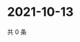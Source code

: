 # 2021-10-13

共 0 条

<!-- BEGIN WEIBO -->
<!-- 最后更新时间 Wed Oct 13 2021 11:00:55 GMT+0800 (China Standard Time) -->

<!-- END WEIBO -->
